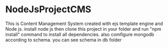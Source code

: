 # NodeJsProjectCMS
This is Content Management System created with ejs template engine and Node js.
install node js
then clone this project in your folder
and run "npm install" command to install all dependencies. also comfigure mongodb according to schema. you can see schema in db folder
